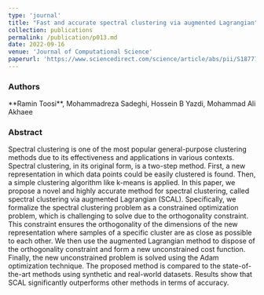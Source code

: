```yaml
---
type: 'journal'
title: "Fast and accurate spectral clustering via augmented Lagrangian"
collection: publications
permalink: /publication/p013.md
date: 2022-09-16
venue: 'Journal of Computational Science'
paperurl: 'https://www.sciencedirect.com/science/article/abs/pii/S1877750322002198'
---
```


<h3> Authors </h3>
**Ramin Toosi**, Mohammadreza Sadeghi, Hossein B Yazdi, Mohammad Ali Akhaee

<h3> Abstract </h3>
Spectral clustering is one of the most popular general-purpose clustering methods due to its effectiveness and applications in various contexts. Spectral clustering, in its original form, is a two-step method. First, a new representation in which data points could be easily clustered is found. Then, a simple clustering algorithm like k-means is applied. In this paper, we propose a novel and highly accurate method for spectral clustering, called spectral clustering via augmented Lagrangian (SCAL). Specifically, we formalize the spectral clustering problem as a constrained optimization problem, which is challenging to solve due to the orthogonality constraint. This constraint ensures the orthogonality of the dimensions of the new representation where samples of a specific cluster are as close as possible to each other. We then use the augmented Lagrangian method to dispose of the orthogonality constraint and form a new unconstrained cost function. Finally, the new unconstrained problem is solved using the Adam optimization technique. The proposed method is compared to the state-of-the-art methods using synthetic and real-world datasets. Results show that SCAL significantly outperforms other methods in terms of accuracy.